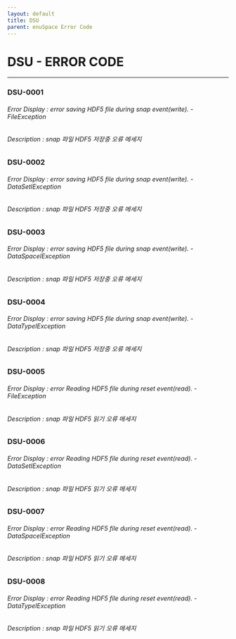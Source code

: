 ```yaml
---
layout: default
title: DSU
parent: enuSpace Error Code
---
```

# DSU - ERROR CODE

---

### DSU-0001

###### Error Display : error saving HDF5 file during snap event\(write\). - FileException

###### Description : snap 파일 HDF5 저장중 오류 메세지

### DSU-0002

###### Error Display : error saving HDF5 file during snap event\(write\). - DataSetIException

###### Description : snap 파일 HDF5 저장중 오류 메세지

### DSU-0003

###### Error Display : error saving HDF5 file during snap event\(write\). - DataSpaceIException

###### Description : snap 파일 HDF5 저장중 오류 메세지

### DSU-0004

###### Error Display : error saving HDF5 file during snap event\(write\). - DataTypeIException

###### Description : snap 파일 HDF5 저장중 오류 메세지

### DSU-0005

###### Error Display : error Reading HDF5 file during reset event\(read\). - FileException

###### Description : snap 파일 HDF5 읽기 오류 메세지

### DSU-0006

###### Error Display : error Reading HDF5 file during reset event\(read\). - DataSetIException

###### Description : snap 파일 HDF5 읽기 오류 메세지

### DSU-0007

###### Error Display : error Reading HDF5 file during reset event\(read\). - DataSpaceIException

###### Description : snap 파일 HDF5 읽기 오류 메세지

### DSU-0008

###### Error Display : error Reading HDF5 file during reset event\(read\). - DataTypeIException

###### Description : snap 파일 HDF5 읽기 오류 메세지



